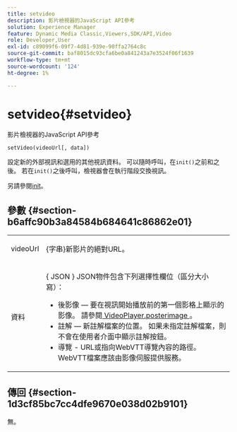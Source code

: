 ```yaml
---
title: setvideo
description: 影片檢視器的JavaScript API參考
solution: Experience Manager
feature: Dynamic Media Classic,Viewers,SDK/API,Video
role: Developer,User
exl-id: c89099f6-09f7-4d81-939e-90ffa2764c8c
source-git-commit: baf8015dc93cfa6be0a841243a7e3524f06f1639
workflow-type: tm+mt
source-wordcount: '124'
ht-degree: 1%

---
```


# setvideo{#setvideo}

影片檢視器的JavaScript API參考

`setVideo(videoUrl[, data])`

設定新的外部視訊和選用的其他視訊資料。 可以隨時呼叫，在`init()`之前和之後。 若在`init()`之後呼叫，檢視器會在執行階段交換視訊。

另請參閱[init](../../../c-html5-s7-aem-asset-viewers/c-html5-video-reference/c-html5-video-viewer-20-javascriptapiref/r-html5-video-viewer-20-javascriptapiref-init.md#reference-3b570ba8b35045d6b30fb178c21a66c6)。

## 參數 {#section-b6affc90b3a84584b684641c86862e01}

<table id="table_896DFF34A68A403DB93A6D597461A573"> 
 <tbody> 
  <tr> 
   <td colname="col1"> <p> <span class="codeph"> videoUrl </span> </p> </td> 
   <td colname="col2"> <p>{<span class="codeph">字串</span>}新影片的絕對URL。 </p> </td> 
  </tr> 
  <tr> 
   <td colname="col1"> <p> <span class="codeph">資料</span> </p> </td> 
   <td colname="col2"> <p>{ <span class="codeph"> JSON </span>} JSON物件包含下列選擇性欄位（區分大小寫）： </p> <p> 
     <ul id="ul_26121393BC7145FF8A43C05ACCBEFF36"> 
      <li id="li_DA50E073F3D4460CBC34243A2CBCC895"> <span class="codeph">後影像</span> — 要在視訊開始播放前的第一個影格上顯示的影像。 請參閱<a href="../../../c-html5-s7-aem-asset-viewers/c-html5-video-reference/c-html5-video-cmdref/r-html5-video-viewer-conf-attrib-videoplayer-posterimage.md#reference-9739abeeb9f64c02b5d2f7a0d1706103" format="dita" scope="local"> VideoPlayer.posterimage </a>。 </li> 
      <li id="li_4659E82D38EB4438AAA04FDEAF21B087"> <span class="codeph">註解</span> — 新註解檔案的位置。 如果未指定註解檔案，則不會在使用者介面中顯示註解按鈕。 </li> 
      <li id="li_A43A1BAB6B0F4A7981F71408F08F07D1"> <span class="codeph">導覽</span> - URL或指向WebVTT導覽內容的路徑。 WebVTT檔案應該由影像伺服提供服務。 </li> 
     </ul> </p> </td> 
  </tr> 
 </tbody> 
</table>

## 傳回 {#section-1d3cf85bc7cc4dfe9670e038d02b9101}

無。

<!--
## Example {#section-9e9332aa86b74a5fb321375c03fdc5b3}

```javascript {.line-numbers}
<instance>.setVideo("https://landing.adobe.com/en/na/dynamic-media/ctir-2755/live-demos.html")
```
-->
